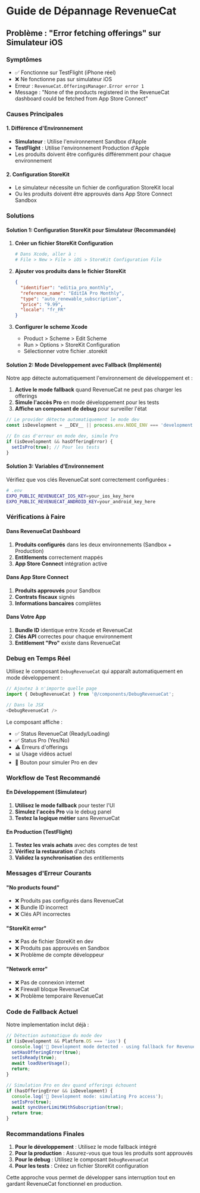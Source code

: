 # Guide de Dépannage RevenueCat

## Problème : "Error fetching offerings" sur Simulateur iOS

### Symptômes
- ✅ Fonctionne sur TestFlight (iPhone réel)
- ❌ Ne fonctionne pas sur simulateur iOS
- Erreur : `RevenueCat.OfferingsManager.Error error 1`
- Message : "None of the products registered in the RevenueCat dashboard could be fetched from App Store Connect"

### Causes Principales

#### 1. **Différence d'Environnement**
- **Simulateur** : Utilise l'environnement Sandbox d'Apple
- **TestFlight** : Utilise l'environnement Production d'Apple
- Les produits doivent être configurés différemment pour chaque environnement

#### 2. **Configuration StoreKit**
- Le simulateur nécessite un fichier de configuration StoreKit local
- Ou les produits doivent être approuvés dans App Store Connect Sandbox

### Solutions

#### Solution 1: Configuration StoreKit pour Simulateur (Recommandée)

1. **Créer un fichier StoreKit Configuration**
   ```bash
   # Dans Xcode, aller à :
   # File > New > File > iOS > StoreKit Configuration File
   ```

2. **Ajouter vos produits dans le fichier StoreKit**
   ```json
   {
     "identifier": "editia_pro_monthly",
     "reference_name": "EditIA Pro Monthly",
     "type": "auto_renewable_subscription",
     "price": "9.99",
     "locale": "fr_FR"
   }
   ```

3. **Configurer le scheme Xcode**
   - Product > Scheme > Edit Scheme
   - Run > Options > StoreKit Configuration
   - Sélectionner votre fichier .storekit

#### Solution 2: Mode Développement avec Fallback (Implémenté)

Notre app détecte automatiquement l'environnement de développement et :

1. **Active le mode fallback** quand RevenueCat ne peut pas charger les offerings
2. **Simule l'accès Pro** en mode développement pour les tests
3. **Affiche un composant de debug** pour surveiller l'état

```typescript
// Le provider détecte automatiquement le mode dev
const isDevelopment = __DEV__ || process.env.NODE_ENV === 'development';

// En cas d'erreur en mode dev, simule Pro
if (isDevelopment && hasOfferingError) {
  setIsPro(true); // Pour les tests
}
```

#### Solution 3: Variables d'Environnement

Vérifiez que vos clés RevenueCat sont correctement configurées :

```bash
# .env
EXPO_PUBLIC_REVENUECAT_IOS_KEY=your_ios_key_here
EXPO_PUBLIC_REVENUECAT_ANDROID_KEY=your_android_key_here
```

### Vérifications à Faire

#### Dans RevenueCat Dashboard
1. **Produits configurés** dans les deux environnements (Sandbox + Production)
2. **Entitlements** correctement mappés
3. **App Store Connect** intégration active

#### Dans App Store Connect
1. **Produits approuvés** pour Sandbox
2. **Contrats fiscaux** signés
3. **Informations bancaires** complètes

#### Dans Votre App
1. **Bundle ID** identique entre Xcode et RevenueCat
2. **Clés API** correctes pour chaque environnement
3. **Entitlement "Pro"** existe dans RevenueCat

### Debug en Temps Réel

Utilisez le composant `DebugRevenueCat` qui apparaît automatiquement en mode développement :

```typescript
// Ajoutez à n'importe quelle page
import { DebugRevenueCat } from '@/components/DebugRevenueCat';

// Dans le JSX
<DebugRevenueCat />
```

Le composant affiche :
- ✅ Status RevenueCat (Ready/Loading)
- ✅ Status Pro (Yes/No)  
- ⚠️ Erreurs d'offerings
- 📊 Usage vidéos actuel
- 🔧 Bouton pour simuler Pro en dev

### Workflow de Test Recommandé

#### En Développement (Simulateur)
1. **Utilisez le mode fallback** pour tester l'UI
2. **Simulez l'accès Pro** via le debug panel
3. **Testez la logique métier** sans RevenueCat

#### En Production (TestFlight)
1. **Testez les vrais achats** avec des comptes de test
2. **Vérifiez la restauration** d'achats
3. **Validez la synchronisation** des entitlements

### Messages d'Erreur Courants

#### "No products found"
- ❌ Produits pas configurés dans RevenueCat
- ❌ Bundle ID incorrect
- ❌ Clés API incorrectes

#### "StoreKit error"
- ❌ Pas de fichier StoreKit en dev
- ❌ Produits pas approuvés en Sandbox
- ❌ Problème de compte développeur

#### "Network error"
- ❌ Pas de connexion internet
- ❌ Firewall bloque RevenueCat
- ❌ Problème temporaire RevenueCat

### Code de Fallback Actuel

Notre implementation inclut déjà :

```typescript
// Détection automatique du mode dev
if (isDevelopment && Platform.OS === 'ios') {
  console.log('🚧 Development mode detected - using fallback for RevenueCat');
  setHasOfferingError(true);
  setIsReady(true);
  await loadUserUsage();
  return;
}

// Simulation Pro en dev quand offerings échouent
if (hasOfferingError && isDevelopment) {
  console.log('🔧 Development mode: simulating Pro access');
  setIsPro(true);
  await syncUserLimitWithSubscription(true);
  return true;
}
```

### Recommandations Finales

1. **Pour le développement** : Utilisez le mode fallback intégré
2. **Pour la production** : Assurez-vous que tous les produits sont approuvés
3. **Pour le debug** : Utilisez le composant `DebugRevenueCat`
4. **Pour les tests** : Créez un fichier StoreKit configuration

Cette approche vous permet de développer sans interruption tout en gardant RevenueCat fonctionnel en production. 